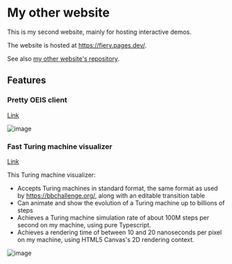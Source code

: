 # My other website

This is my second website, mainly for hosting interactive demos.

The website is hosted at https://fiery.pages.dev/.

See also [my other website's repository](https://github.com/yongyi781/yongyi781.github.io).

## Features

### Pretty OEIS client

[Link](https://fiery.pages.dev/oeis/)

![image](https://github.com/user-attachments/assets/336779f0-d8e6-4731-8c93-befc6d2d5562)

### Fast Turing machine visualizer

[Link](https://fiery.pages.dev/turing/)

This Turing machine visualizer:
* Accepts Turing machines in standard format, the same format as used by https://bbchallenge.org/, along with an editable transition table
* Can animate and show the evolution of a Turing machine up to billions of steps
* Achieves a Turing machine simulation rate of about 100M steps per second on my machine, using pure Typescript.
* Achieves a rendering time of between 10 and 20 nanoseconds per pixel on my machine, using HTML5 Canvas's 2D rendering context.

![image](https://github.com/user-attachments/assets/0fd16f61-d2fa-4074-8ac0-2fd922b76c8f)
